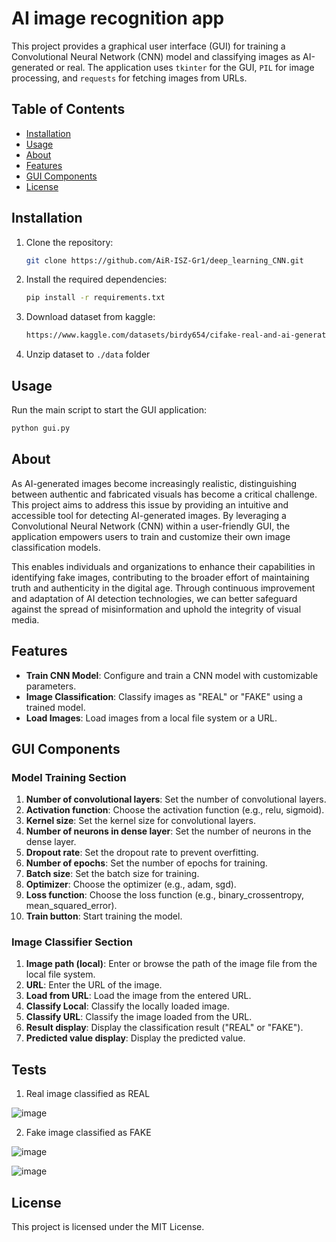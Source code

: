 # AI image recognition app

This project provides a graphical user interface (GUI) for training a Convolutional Neural Network (CNN) model and classifying images as AI-generated or real. The application uses `tkinter` for the GUI, `PIL` for image processing, and `requests` for fetching images from URLs.

## Table of Contents
  
  - [Installation](#installation)
  - [Usage](#usage)
  - [About](#about)
  - [Features](#features)
  - [GUI Components](#gui-components)
  - [License](#license)

## Installation

1. Clone the repository:

    ```bash
    git clone https://github.com/AiR-ISZ-Gr1/deep_learning_CNN.git
    ```

2. Install the required dependencies:

    ```bash
    pip install -r requirements.txt
    ```

3. Download dataset from kaggle:

   ```bash
   https://www.kaggle.com/datasets/birdy654/cifake-real-and-ai-generated-synthetic-images/data
   ```

4. Unzip dataset to `./data` folder


## Usage

Run the main script to start the GUI application:
```sh
python gui.py
```

## About

As AI-generated images become increasingly realistic, distinguishing between authentic and fabricated visuals has become a critical challenge. This project aims to address this issue by providing an intuitive and accessible tool for detecting AI-generated images. By leveraging a Convolutional Neural Network (CNN) within a user-friendly GUI, the application empowers users to train and customize their own image classification models. 

This enables individuals and organizations to enhance their capabilities in identifying fake images, contributing to the broader effort of maintaining truth and authenticity in the digital age. Through continuous improvement and adaptation of AI detection technologies, we can better safeguard against the spread of misinformation and uphold the integrity of visual media.


## Features

- **Train CNN Model**: Configure and train a CNN model with customizable parameters.
- **Image Classification**: Classify images as "REAL" or "FAKE" using a trained model.
- **Load Images**: Load images from a local file system or a URL.


## GUI Components

### Model Training Section

1. **Number of convolutional layers**: Set the number of convolutional layers.
2. **Activation function**: Choose the activation function (e.g., relu, sigmoid).
3. **Kernel size**: Set the kernel size for convolutional layers.
4. **Number of neurons in dense layer**: Set the number of neurons in the dense layer.
5. **Dropout rate**: Set the dropout rate to prevent overfitting.
6. **Number of epochs**: Set the number of epochs for training.
7. **Batch size**: Set the batch size for training.
8. **Optimizer**: Choose the optimizer (e.g., adam, sgd).
9. **Loss function**: Choose the loss function (e.g., binary_crossentropy, mean_squared_error).
10. **Train button**: Start training the model.

### Image Classifier Section

1. **Image path (local)**: Enter or browse the path of the image file from the local file system.
2. **URL**: Enter the URL of the image.
3. **Load from URL**: Load the image from the entered URL.
4. **Classify Local**: Classify the locally loaded image.
5. **Classify URL**: Classify the image loaded from the URL.
6. **Result display**: Display the classification result ("REAL" or "FAKE").
7. **Predicted value display**: Display the predicted value.

## Tests

1. Real image classified as REAL

![image](https://github.com/wasikjakub/AI-image-recognition-app/assets/144064944/d6030e61-8bdb-42f7-bfe1-4a1b70e43435)

2. Fake image classified as FAKE

![image](https://github.com/wasikjakub/AI-image-recognition-app/assets/144064944/4c328415-13aa-4699-a820-880cc58ce10c)

![image](https://github.com/wasikjakub/AI-image-recognition-app/assets/144064944/2640c920-d683-4760-82d8-6b4a76b01cb1)

## License

This project is licensed under the MIT License.
